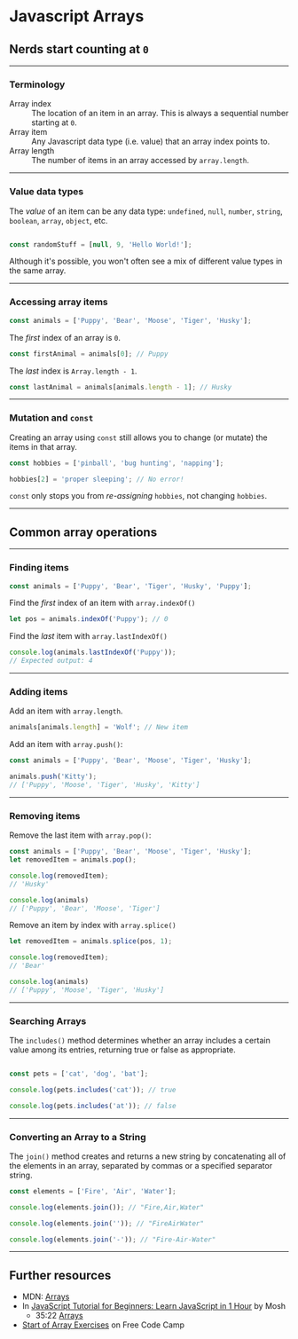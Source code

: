 
# Javascript Arrays
## Nerds start counting at `0`
---

### Terminology
<dl>
  <dt>Array index</dt>
  <dd>The location of an item in an array. This is always a sequential number starting at <code>0</code>.</dd>
  <dt>Array item</dt>
  <dd>Any Javascript data type (i.e. value) that an array index points to.</dd>
  <dt>Array length</dt>
  <dd>The number of items in an array accessed by <code>array.length</code>.</dd>
</dl>

---

### Value data types
The _value_ of an item can be any data type: `undefined`, `null`, `number`, `string`, `boolean`, `array`, `object`, etc.

```js

const randomStuff = [null, 9, 'Hello World!'];


```

Although it's possible, you won't often see a mix of different value types in the same array.

---

### Accessing array items

```js
const animals = ['Puppy', 'Bear', 'Moose', 'Tiger', 'Husky'];
```
The _first_ index of an array is `0`.

```js
const firstAnimal = animals[0]; // Puppy
```

The _last_ index is `Array.length - 1`.

```js
const lastAnimal = animals[animals.length - 1]; // Husky
```

---

### Mutation and `const`
Creating an array using `const` still allows you to change (or mutate) the items in that array.

```js
const hobbies = ['pinball', 'bug hunting', 'napping'];

hobbies[2] = 'proper sleeping'; // No error!
```

`const` only stops you from _re-assigning_ `hobbies`, not changing `hobbies`.

---

## Common array operations

---

### Finding items

```js
const animals = ['Puppy', 'Bear', 'Tiger', 'Husky', 'Puppy'];  
```

Find the _first_ index of an item with `array.indexOf()`
```js
let pos = animals.indexOf('Puppy'); // 0
```

Find the _last_ item with `array.lastIndexOf()`
```js
console.log(animals.lastIndexOf('Puppy'));
// Expected output: 4
```

---

### Adding items
Add an item with `array.length`.

```js
animals[animals.length] = 'Wolf'; // New item
```

Add an item with `array.push()`:
```js
const animals = ['Puppy', 'Bear', 'Moose', 'Tiger', 'Husky'];

animals.push('Kitty');
// ['Puppy', 'Moose', 'Tiger', 'Husky', 'Kitty']

```

---

### Removing items
Remove the last item with `array.pop()`:

```js
const animals = ['Puppy', 'Bear', 'Moose', 'Tiger', 'Husky'];
let removedItem = animals.pop();

console.log(removedItem);
// 'Husky'

console.log(animals)
// ['Puppy', 'Bear', 'Moose', 'Tiger']
```

Remove an item by index with `array.splice()`

```js
let removedItem = animals.splice(pos, 1); 

console.log(removedItem);
// 'Bear'

console.log(animals)
// ['Puppy', 'Moose', 'Tiger', 'Husky']
```

---

### Searching Arrays
The `includes()` method determines whether an array includes a certain value among its entries, returning true or false as appropriate.
```js

const pets = ['cat', 'dog', 'bat'];

console.log(pets.includes('cat')); // true

console.log(pets.includes('at')); // false

```

---

### Converting an Array to a String
The `join()` method creates and returns a new string by concatenating all of the elements in an array, separated by commas or a specified separator string.
```js
const elements = ['Fire', 'Air', 'Water'];

console.log(elements.join()); // "Fire,Air,Water"

console.log(elements.join('')); // "FireAirWater"

console.log(elements.join('-')); // "Fire-Air-Water"            

```

---

## Further resources
- MDN: [Arrays](https://developer.mozilla.org/en-US/docs/Learn/JavaScript/First_steps/Arrays)
- In [JavaScript Tutorial for Beginners: Learn JavaScript in 1 Hour](https://www.youtube.com/watch?v=W6NZfCO5SIk) by Mosh
    - 35:22 [Arrays](https://www.youtube.com/watch?v=W6NZfCO5SIk&t=2122s)
- [Start of Array Exercises](https://www.freecodecamp.org/learn/javascript-algorithms-and-data-structures/basic-javascript/store-multiple-values-in-one-variable-using-javascript-arrays) on Free Code Camp
